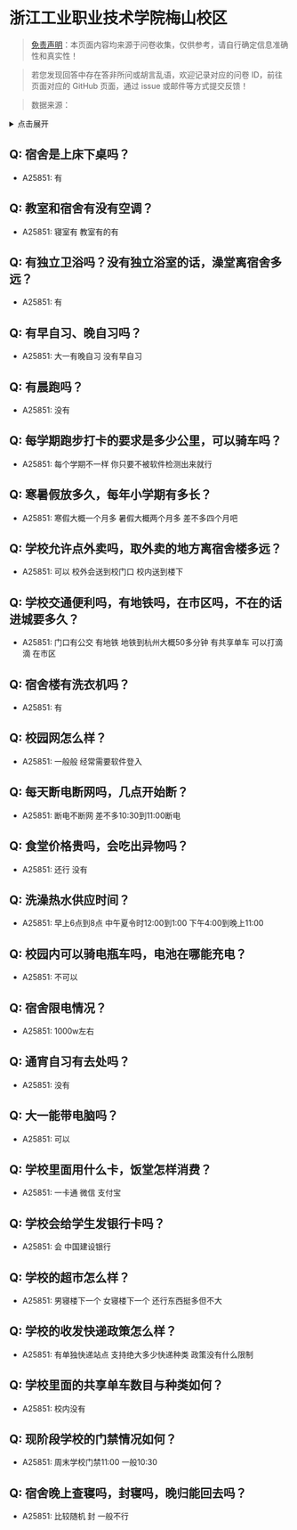 # 浙江工业职业技术学院梅山校区

> [免责声明](https://colleges.chat/#_3)：本页面内容均来源于问卷收集，仅供参考，请自行确定信息准确性和真实性！

> 若您发现回答中存在答非所问或胡言乱语，欢迎记录对应的问卷 ID，前往页面对应的 GitHub 页面，通过 issue 或邮件等方式提交反馈！

> 数据来源：

<details><summary>点击展开</summary>
<ul>
<li>A25851: 230426245@qq.com (2024 年 07 月)</li>
</ul>
</details>

## Q: 宿舍是上床下桌吗？

- A25851: 有

## Q: 教室和宿舍有没有空调？

- A25851: 寝室有 教室有的有

## Q: 有独立卫浴吗？没有独立浴室的话，澡堂离宿舍多远？

- A25851: 有

## Q: 有早自习、晚自习吗？

- A25851: 大一有晚自习 没有早自习

## Q: 有晨跑吗？

- A25851: 没有

## Q: 每学期跑步打卡的要求是多少公里，可以骑车吗？

- A25851: 每个学期不一样 你只要不被软件检测出来就行

## Q: 寒暑假放多久，每年小学期有多长？

- A25851: 寒假大概一个月多 暑假大概两个月多 差不多四个月吧

## Q: 学校允许点外卖吗，取外卖的地方离宿舍楼多远？

- A25851: 可以 校外会送到校门口 校内送到楼下

## Q: 学校交通便利吗，有地铁吗，在市区吗，不在的话进城要多久？

- A25851: 门口有公交 有地铁 地铁到杭州大概50多分钟 有共享单车 可以打滴滴  在市区

## Q: 宿舍楼有洗衣机吗？

- A25851: 有

## Q: 校园网怎么样？

- A25851: 一般般 经常需要软件登入

## Q: 每天断电断网吗，几点开始断？

- A25851: 断电不断网 差不多10:30到11:00断电

## Q: 食堂价格贵吗，会吃出异物吗？

- A25851: 还行 没有

## Q: 洗澡热水供应时间？

- A25851: 早上6点到8点 中午夏令时12:00到1:00 下午4:00到晚上11:00

## Q: 校园内可以骑电瓶车吗，电池在哪能充电？

- A25851: 不可以

## Q: 宿舍限电情况？

- A25851: 1000w左右

## Q: 通宵自习有去处吗？

- A25851: 没有

## Q: 大一能带电脑吗？

- A25851: 可以

## Q: 学校里面用什么卡，饭堂怎样消费？

- A25851: 一卡通 微信 支付宝

## Q: 学校会给学生发银行卡吗？

- A25851: 会 中国建设银行

## Q: 学校的超市怎么样？

- A25851: 男寝楼下一个 女寝楼下一个 还行东西挺多但不大

## Q: 学校的收发快递政策怎么样？

- A25851: 有单独快递站点 支持绝大多少快递种类 政策没有什么限制

## Q: 学校里面的共享单车数目与种类如何？

- A25851: 校内没有

## Q: 现阶段学校的门禁情况如何？

- A25851: 周末学校门禁11:00 一般10:30

## Q: 宿舍晚上查寝吗，封寝吗，晚归能回去吗？

- A25851: 比较随机 封  一般不行

